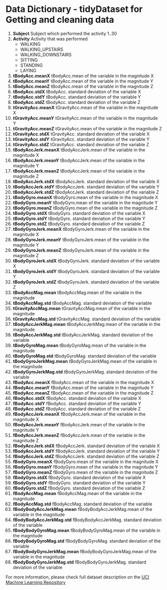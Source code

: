 # Data Dictionary - tidyDataset for Getting and cleaning data
1. **Subject** Subject which performed the activity 1..30
2. **Activity** Activity that was performed
    - WALKING
    - WALKING_UPSTAIRS
    - WALKING_DOWNSTAIRS
    - SITTING
    - STANDING
    - LAYING
3. **tBodyAcc.meanX** tBodyAcc.mean of the variable in the magnitude X
4. **tBodyAcc.meanY** tBodyAcc.mean of the variable in the magnitude Y
5. **tBodyAcc.meanZ** tBodyAcc.mean of the variable in the magnitude Z
6. **tBodyAcc.stdX** tBodyAcc. standard deviation of the variable X
7. **tBodyAcc.stdY** tBodyAcc. standard deviation of the variable Y
8. **tBodyAcc.stdZ** tBodyAcc. standard deviation of the variable Z
9. **tGravityAcc.meanX** tGravityAcc.mean of the variable in the magnitude X
10. **tGravityAcc.meanY** tGravityAcc.mean of the variable in the magnitude Y
11. **tGravityAcc.meanZ** tGravityAcc.mean of the variable in the magnitude Z
12. **tGravityAcc.stdX** tGravityAcc. standard deviation of the variable X
13. **tGravityAcc.stdY** tGravityAcc. standard deviation of the variable Y
14. **tGravityAcc.stdZ** tGravityAcc. standard deviation of the variable Z
15. **tBodyAccJerk.meanX** tBodyAccJerk.mean of the variable in the magnitude X
16. **tBodyAccJerk.meanY** tBodyAccJerk.mean of the variable in the magnitude Y
17. **tBodyAccJerk.meanZ** tBodyAccJerk.mean of the variable in the magnitude Z
18. **tBodyAccJerk.stdX** tBodyAccJerk. standard deviation of the variable X
19. **tBodyAccJerk.stdY** tBodyAccJerk. standard deviation of the variable Y
20. **tBodyAccJerk.stdZ** tBodyAccJerk. standard deviation of the variable Z
21. **tBodyGyro.meanX** tBodyGyro.mean of the variable in the magnitude X
22. **tBodyGyro.meanY** tBodyGyro.mean of the variable in the magnitude Y
23. **tBodyGyro.meanZ** tBodyGyro.mean of the variable in the magnitude Z
24. **tBodyGyro.stdX** tBodyGyro. standard deviation of the variable X
25. **tBodyGyro.stdY** tBodyGyro. standard deviation of the variable Y
26. **tBodyGyro.stdZ** tBodyGyro. standard deviation of the variable Z
27. **tBodyGyroJerk.meanX** tBodyGyroJerk.mean of the variable in the magnitude X
28. **tBodyGyroJerk.meanY** tBodyGyroJerk.mean of the variable in the magnitude Y
29. **tBodyGyroJerk.meanZ** tBodyGyroJerk.mean of the variable in the magnitude Z
30. **tBodyGyroJerk.stdX** tBodyGyroJerk. standard deviation of the variable X
31. **tBodyGyroJerk.stdY** tBodyGyroJerk. standard deviation of the variable Y
32. **tBodyGyroJerk.stdZ** tBodyGyroJerk. standard deviation of the variable Z
33. **tBodyAccMag.mean** tBodyAccMag.mean of the variable in the magnitude 
34. **tBodyAccMag.std** tBodyAccMag. standard deviation of the variable 
35. **tGravityAccMag.mean** tGravityAccMag.mean of the variable in the magnitude 
36. **tGravityAccMag.std** tGravityAccMag. standard deviation of the variable 
37. **tBodyAccJerkMag.mean** tBodyAccJerkMag.mean of the variable in the magnitude 
38. **tBodyAccJerkMag.std** tBodyAccJerkMag. standard deviation of the variable 
39. **tBodyGyroMag.mean** tBodyGyroMag.mean of the variable in the magnitude 
40. **tBodyGyroMag.std** tBodyGyroMag. standard deviation of the variable 
41. **tBodyGyroJerkMag.mean** tBodyGyroJerkMag.mean of the variable in the magnitude 
42. **tBodyGyroJerkMag.std** tBodyGyroJerkMag. standard deviation of the variable 
43. **fBodyAcc.meanX** fBodyAcc.mean of the variable in the magnitude X
44. **fBodyAcc.meanY** fBodyAcc.mean of the variable in the magnitude Y
45. **fBodyAcc.meanZ** fBodyAcc.mean of the variable in the magnitude Z
46. **fBodyAcc.stdX** fBodyAcc. standard deviation of the variable X
47. **fBodyAcc.stdY** fBodyAcc. standard deviation of the variable Y
48. **fBodyAcc.stdZ** fBodyAcc. standard deviation of the variable Z
49. **fBodyAccJerk.meanX** fBodyAccJerk.mean of the variable in the magnitude X
50. **fBodyAccJerk.meanY** fBodyAccJerk.mean of the variable in the magnitude Y
51. **fBodyAccJerk.meanZ** fBodyAccJerk.mean of the variable in the magnitude Z
52. **fBodyAccJerk.stdX** fBodyAccJerk. standard deviation of the variable X
53. **fBodyAccJerk.stdY** fBodyAccJerk. standard deviation of the variable Y
54. **fBodyAccJerk.stdZ** fBodyAccJerk. standard deviation of the variable Z
55. **fBodyGyro.meanX** fBodyGyro.mean of the variable in the magnitude X
56. **fBodyGyro.meanY** fBodyGyro.mean of the variable in the magnitude Y
57. **fBodyGyro.meanZ** fBodyGyro.mean of the variable in the magnitude Z
58. **fBodyGyro.stdX** fBodyGyro. standard deviation of the variable X
59. **fBodyGyro.stdY** fBodyGyro. standard deviation of the variable Y
60. **fBodyGyro.stdZ** fBodyGyro. standard deviation of the variable Z
61. **fBodyAccMag.mean** fBodyAccMag.mean of the variable in the magnitude 
62. **fBodyAccMag.std** fBodyAccMag. standard deviation of the variable 
63. **fBodyBodyAccJerkMag.mean** fBodyBodyAccJerkMag.mean of the variable in the magnitude 
64. **fBodyBodyAccJerkMag.std** fBodyBodyAccJerkMag. standard deviation of the variable 
65. **fBodyBodyGyroMag.mean** fBodyBodyGyroMag.mean of the variable in the magnitude 
66. **fBodyBodyGyroMag.std** fBodyBodyGyroMag. standard deviation of the variable 
67. **fBodyBodyGyroJerkMag.mean** fBodyBodyGyroJerkMag.mean of the variable in the magnitude 
68. **fBodyBodyGyroJerkMag.std** fBodyBodyGyroJerkMag. standard deviation of the variable 


For more information, please check full dataset description on the [UCI Machine Learning Repository](http://archive.ics.uci.edu/ml/datasets/Human+Activity+Recognition+Using+Smartphones)
